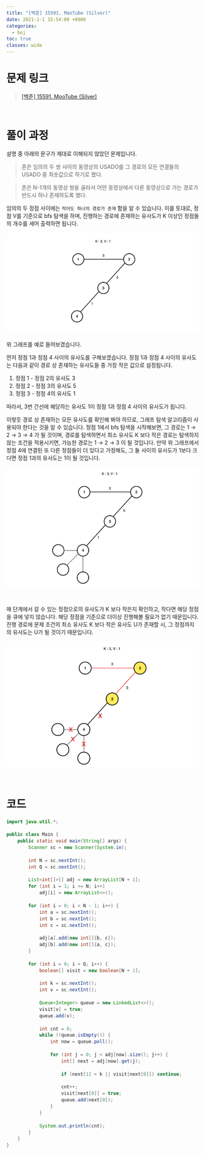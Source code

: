 ```yaml
---
title: "[백준] 15591. MooTube (Silver)"
date: 2021-1-1 15:54:00 +0900
categories:
  - boj
toc: true
classes: wide
---
```


# 문제 링크

> [[백준] 15591. MooTube (Silver)](https://www.acmicpc.net/problem/15591)

<br>

# 풀이 과정

설명 중 아래의 문구가 제대로 이해되지 않았던 문제입니다.

> 존은 임의의 두 쌍 사이의 동영상의 USADO를 그 경로의 모든 연결들의 USADO 중 최솟값으로 하기로 했다.

> 존은 N-1개의 동영상 쌍을 골라서 어떤 동영상에서 다른 동영상으로 가는 경로가 반드시 하나 존재하도록 했다.

임의의 두 정점 사이에는 `적어도 하나의 경로가 존재` 함을 알 수 있습니다. 이를 토대로, 정점 V를 기준으로 bfs 탐색을 하며, 진행하는 경로에 존재하는 유사도가 K 이상인 정점들의 개수를 세어 출력하면 됩니다.

![/assets/images/MooTube1.png](/assets/images/MooTube1.png)

위 그래프를 예로 들어보겠습니다.

먼저 정점 1과 정점 4 사이의 유사도를 구해보겠습니다. 정점 1과 정점 4 사이의 유사도는 다음과 같이 경로 상 존재하는 유사도들 중 가장 작은 값으로 설정됩니다.

1. 정점 1 - 정점 2의 유사도 3
2. 정점 2 - 정점 3의 유사도 5
3. 정점 3 - 정점 4의 유사도 1

따라서, 3번 간선에 해당하는 유사도 1이 정점 1과 정점 4 사이의 유사도가 됩니다.

이렇듯 경로 상 존재하는 모든 유사도를 확인해 봐야 하므로, 그래프 탐색 알고리즘이 사용되야 한다는 것을 알 수 있습니다. 정점 1에서 bfs 탐색을 시작해보면, 그 경로는 1 → 2 → 3 → 4 가 될 것이며, 경로를 탐색하면서 최소 유사도 K 보다 작은 경로는 탐색하지 않는 조건을 적용시키면, 가능한 경로는 1 → 2 → 3 이 될 것입니다. 만약 위 그래프에서 정점 4에 연결된 또 다른 정점들이 더 있다고 가정해도, 그 둘 사이의 유사도가 1보다 크다면 정점 1과의 유사도는 1이 될 것입니다.

![/assets/images/MooTube2.png](/assets/images/MooTube2.png)

<br>

매 단계에서 갈 수 있는 정점으로의 유사도가 K 보다 작은지 확인하고, 작다면 해당 정점을 큐에 넣지 않습니다. 해당 정점을 기준으로 더이상 진행해볼 필요가 없기 때문입니다. 진행 경로에 문제 조건의 최소 유사도 K 보다 작은 유사도 U가 존재할 시, 그 정점까지의 유사도는 U가 될 것이기 때문입니다. 

![/assets/images/MooTube3.png](/assets/images/MooTube3.png)

<br>

# 코드

```java
import java.util.*;

public class Main {
    public static void main(String[] args) {
        Scanner sc = new Scanner(System.in);

        int N = sc.nextInt();
        int Q = sc.nextInt();

        List<int[]>[] adj = new ArrayList[N + 1];
        for (int i = 1; i <= N; i++)
            adj[i] = new ArrayList<>();

        for (int i = 0; i < N - 1; i++) {
            int a = sc.nextInt();
            int b = sc.nextInt();
            int c = sc.nextInt();

            adj[a].add(new int[]{b, c});
            adj[b].add(new int[]{a, c});
        }

        for (int i = 0; i < Q; i++) {
            boolean[] visit = new boolean[N + 1];

            int k = sc.nextInt();
            int v = sc.nextInt();

            Queue<Integer> queue = new LinkedList<>();
            visit[v] = true;
            queue.add(v);

            int cnt = 0;
            while (!queue.isEmpty()) {
                int now = queue.poll();

                for (int j = 0; j < adj[now].size(); j++) {
                    int[] next = adj[now].get(j);

                    if (next[1] < k || visit[next[0]]) continue;

                    cnt++;
                    visit[next[0]] = true;
                    queue.add(next[0]);
                }
            }

            System.out.println(cnt);
        }
    }
}
```